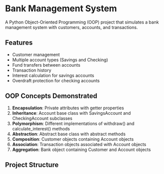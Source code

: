 # Bank Management System

A Python Object-Oriented Programming (OOP) project that simulates a bank management system with customers, accounts, and transactions.

## Features

- Customer management
- Multiple account types (Savings and Checking)
- Fund transfers between accounts
- Transaction history
- Interest calculation for savings accounts
- Overdraft protection for checking accounts

## OOP Concepts Demonstrated

1. **Encapsulation**: Private attributes with getter properties
2. **Inheritance**: Account base class with SavingsAccount and CheckingAccount subclasses
3. **Polymorphism**: Different implementations of withdraw() and calculate_interest() methods
4. **Abstraction**: Abstract base class with abstract methods
5. **Composition**: Customer objects containing Account objects
6. **Association**: Transaction objects associated with Account objects
7. **Aggregation**: Bank object containing Customer and Account objects

## Project Structure
